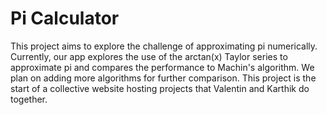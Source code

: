 # Pi Calculator


This project aims to explore the challenge of approximating pi numerically. Currently, our app explores the use of the arctan(x) Taylor series to approximate pi and compares the performance to Machin's algorithm. We plan on adding more algorithms for further comparison. This project is the start of a collective website hosting projects that Valentin and Karthik do together. 

